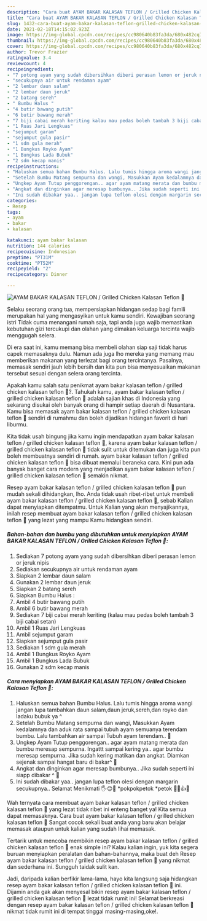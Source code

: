 ```yaml
---
description: "Cara buat AYAM BAKAR KALASAN TEFLON / Grilled Chicken Kalasan Teflon 🐓 yang nikmat dan Mudah Dibuat"
title: "Cara buat AYAM BAKAR KALASAN TEFLON / Grilled Chicken Kalasan Teflon 🐓 yang nikmat dan Mudah Dibuat"
slug: 1432-cara-buat-ayam-bakar-kalasan-teflon-grilled-chicken-kalasan-teflon-yang-nikmat-dan-mudah-dibuat
date: 2021-02-18T14:15:02.923Z
image: https://img-global.cpcdn.com/recipes/cc980640b83fa3da/680x482cq70/ayam-bakar-kalasan-teflon-grilled-chicken-kalasan-teflon-🐓-foto-resep-utama.jpg
thumbnail: https://img-global.cpcdn.com/recipes/cc980640b83fa3da/680x482cq70/ayam-bakar-kalasan-teflon-grilled-chicken-kalasan-teflon-🐓-foto-resep-utama.jpg
cover: https://img-global.cpcdn.com/recipes/cc980640b83fa3da/680x482cq70/ayam-bakar-kalasan-teflon-grilled-chicken-kalasan-teflon-🐓-foto-resep-utama.jpg
author: Trevor Frazier
ratingvalue: 3.4
reviewcount: 4
recipeingredient:
- "7 potong ayam yang sudah dibersihkan diberi perasan lemon or jeruk nipis"
- "secukupnya air untuk rendaman ayam"
- "2 lembar daun salam"
- "2 lembar daun jeruk"
- "2 batang sereh"
- " Bumbu Halus "
- "4 butir bawang putih"
- "6 butir bawang merah"
- "7 biji cabai merah keriting kalau mau pedas boleh tambah 3 biji cabai setan"
- "1 Ruas Jari Lengkuas"
- "sejumput garam"
- "sejumput gula pasir"
- "1 sdm gula merah"
- "1 Bungkus Royko Ayam"
- "1 Bungkus Lada Bubuk"
- "2 sdm kecap manis"
recipeinstructions:
- "Haluskan semua bahan Bumbu Halus. Lalu tumis hingga aroma wangi jangan lupa tambahkan daun salam,daun jeruk,sereh,dan royko dan ladaku bubuk ya ^"
- "Setelah Bumbu Matang sempurna dan wangi, Masukkan Ayam kedalamnya dan aduk rata sampai tubuh ayam semuanya terendam bumbu. Lalu tambahkan air sampai Tubuh ayam terendam.. 🐓"
- "Ungkep Ayam Tutup penggorengan.. agar ayam matang merata dan bumbu meresap sempurna. Ingattt sampai kering ya.. agar bumbu meresap sempurna. Jika sudah kering matikan dan angkat. Diamkan sejenak sampai hangat baru di bakar^ 🐓"
- "Angkat dan dinginkan agar meresap bumbunya.. Jika sudah seperti ini siapp dibakar ^ 🐓"
- "Ini sudah dibakar yaa.. jangan lupa teflon olesi dengan margarin secukupnya.. Selamat Menikmati 🖐😊🐓 *pokpokpetok *petok 🐓🐓👍😁"
categories:
- Resep
tags:
- ayam
- bakar
- kalasan

katakunci: ayam bakar kalasan 
nutrition: 144 calories
recipecuisine: Indonesian
preptime: "PT31M"
cooktime: "PT52M"
recipeyield: "2"
recipecategory: Dinner

---
```



![AYAM BAKAR KALASAN TEFLON / Grilled Chicken Kalasan Teflon 🐓](https://img-global.cpcdn.com/recipes/cc980640b83fa3da/680x482cq70/ayam-bakar-kalasan-teflon-grilled-chicken-kalasan-teflon-🐓-foto-resep-utama.jpg)

Selaku seorang orang tua, mempersiapkan hidangan sedap bagi famili merupakan hal yang mengasyikan untuk kamu sendiri. Kewajiban seorang istri Tidak cuma menangani rumah saja, tapi anda juga wajib memastikan kebutuhan gizi tercukupi dan olahan yang dimakan keluarga tercinta wajib menggugah selera.

Di era  saat ini, kamu memang bisa membeli olahan siap saji tidak harus capek memasaknya dulu. Namun ada juga lho mereka yang memang mau memberikan makanan yang terlezat bagi orang tercintanya. Pasalnya, memasak sendiri jauh lebih bersih dan kita pun bisa menyesuaikan makanan tersebut sesuai dengan selera orang tercinta. 



Apakah kamu salah satu penikmat ayam bakar kalasan teflon / grilled chicken kalasan teflon 🐓?. Tahukah kamu, ayam bakar kalasan teflon / grilled chicken kalasan teflon 🐓 adalah sajian khas di Indonesia yang sekarang disukai oleh banyak orang di hampir setiap daerah di Nusantara. Kamu bisa memasak ayam bakar kalasan teflon / grilled chicken kalasan teflon 🐓 sendiri di rumahmu dan boleh dijadikan hidangan favorit di hari liburmu.

Kita tidak usah bingung jika kamu ingin mendapatkan ayam bakar kalasan teflon / grilled chicken kalasan teflon 🐓, karena ayam bakar kalasan teflon / grilled chicken kalasan teflon 🐓 tidak sulit untuk ditemukan dan juga kita pun boleh membuatnya sendiri di rumah. ayam bakar kalasan teflon / grilled chicken kalasan teflon 🐓 bisa dibuat memalui beraneka cara. Kini pun ada banyak banget cara modern yang menjadikan ayam bakar kalasan teflon / grilled chicken kalasan teflon 🐓 semakin nikmat.

Resep ayam bakar kalasan teflon / grilled chicken kalasan teflon 🐓 pun mudah sekali dihidangkan, lho. Anda tidak usah ribet-ribet untuk membeli ayam bakar kalasan teflon / grilled chicken kalasan teflon 🐓, sebab Kalian dapat menyiapkan ditempatmu. Untuk Kalian yang akan menyajikannya, inilah resep membuat ayam bakar kalasan teflon / grilled chicken kalasan teflon 🐓 yang lezat yang mampu Kamu hidangkan sendiri.

<!--inarticleads1-->

##### Bahan-bahan dan bumbu yang dibutuhkan untuk menyiapkan AYAM BAKAR KALASAN TEFLON / Grilled Chicken Kalasan Teflon 🐓:

1. Sediakan 7 potong ayam yang sudah dibersihkan diberi perasan lemon or jeruk nipis
1. Sediakan secukupnya air untuk rendaman ayam
1. Siapkan 2 lembar daun salam
1. Gunakan 2 lembar daun jeruk
1. Siapkan 2 batang sereh
1. Siapkan  Bumbu Halus :
1. Ambil 4 butir bawang putih
1. Ambil 6 butir bawang merah
1. Sediakan 7 biji cabai merah keriting (kalau mau pedas boleh tambah 3 biji cabai setan)
1. Ambil 1 Ruas Jari Lengkuas
1. Ambil sejumput garam
1. Siapkan sejumput gula pasir
1. Sediakan 1 sdm gula merah
1. Ambil 1 Bungkus Royko Ayam
1. Ambil 1 Bungkus Lada Bubuk
1. Gunakan 2 sdm kecap manis




<!--inarticleads2-->

##### Cara menyiapkan AYAM BAKAR KALASAN TEFLON / Grilled Chicken Kalasan Teflon 🐓:

1. Haluskan semua bahan Bumbu Halus. Lalu tumis hingga aroma wangi jangan lupa tambahkan daun salam,daun jeruk,sereh,dan royko dan ladaku bubuk ya ^
1. Setelah Bumbu Matang sempurna dan wangi, Masukkan Ayam kedalamnya dan aduk rata sampai tubuh ayam semuanya terendam bumbu. Lalu tambahkan air sampai Tubuh ayam terendam.. 🐓
1. Ungkep Ayam Tutup penggorengan.. agar ayam matang merata dan bumbu meresap sempurna. Ingattt sampai kering ya.. agar bumbu meresap sempurna. Jika sudah kering matikan dan angkat. Diamkan sejenak sampai hangat baru di bakar^ 🐓
1. Angkat dan dinginkan agar meresap bumbunya.. Jika sudah seperti ini siapp dibakar ^ 🐓
1. Ini sudah dibakar yaa.. jangan lupa teflon olesi dengan margarin secukupnya.. Selamat Menikmati 🖐😊🐓 *pokpokpetok *petok 🐓🐓👍😁




Wah ternyata cara membuat ayam bakar kalasan teflon / grilled chicken kalasan teflon 🐓 yang lezat tidak ribet ini enteng banget ya! Kita semua dapat memasaknya. Cara buat ayam bakar kalasan teflon / grilled chicken kalasan teflon 🐓 Sangat cocok sekali buat anda yang baru akan belajar memasak ataupun untuk kalian yang sudah lihai memasak.

Tertarik untuk mencoba membikin resep ayam bakar kalasan teflon / grilled chicken kalasan teflon 🐓 enak simple ini? Kalau kalian ingin, yuk kita segera buruan menyiapkan peralatan dan bahan-bahannya, maka buat deh Resep ayam bakar kalasan teflon / grilled chicken kalasan teflon 🐓 yang nikmat dan sederhana ini. Sungguh taidak sulit kan. 

Jadi, daripada kalian berfikir lama-lama, hayo kita langsung saja hidangkan resep ayam bakar kalasan teflon / grilled chicken kalasan teflon 🐓 ini. Dijamin anda gak akan menyesal bikin resep ayam bakar kalasan teflon / grilled chicken kalasan teflon 🐓 lezat tidak rumit ini! Selamat berkreasi dengan resep ayam bakar kalasan teflon / grilled chicken kalasan teflon 🐓 nikmat tidak rumit ini di tempat tinggal masing-masing,oke!.

